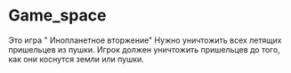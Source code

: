 # Game_space
Это игра " Инопланетное вторжение" Нужно уничтожить  всех летящих пришельцев из пушки.
Игрок должен уничтожить пришельцев до того, как они коснутся земли или пушки.
